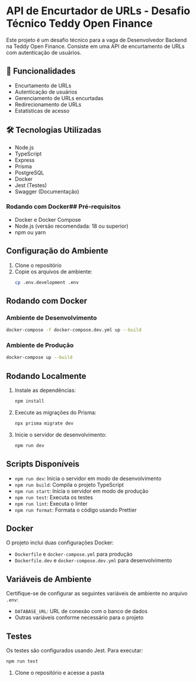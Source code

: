 # API de Encurtador de URLs - Desafio Técnico Teddy Open Finance

Este projeto é um desafio técnico para a vaga de Desenvolvedor Backend na Teddy Open Finance. Consiste em uma API de encurtamento de URLs com autenticação de usuários.

## 🚀 Funcionalidades

- Encurtamento de URLs
- Autenticação de usuários
- Gerenciamento de URLs encurtadas
- Redirecionamento de URLs
- Estatísticas de acesso

## 🛠️ Tecnologias Utilizadas

- Node.js
- TypeScript
- Express
- Prisma
- PostgreSQL
- Docker
- Jest (Testes)
- Swagger (Documentação)

### Rodando com Docker## Pré-requisitos

- Docker e Docker Compose
- Node.js (versão recomendada: 18 ou superior)
- npm ou yarn

## Configuração do Ambiente

1. Clone o repositório
2. Copie os arquivos de ambiente:
   ```bash
   cp .env.development .env
   ```

## Rodando com Docker

### Ambiente de Desenvolvimento

```bash
docker-compose -f docker-compose.dev.yml up --build
```

### Ambiente de Produção

```bash
docker-compose up --build
```

## Rodando Localmente

1. Instale as dependências:
   ```bash
   npm install
   ```

2. Execute as migrações do Prisma:
   ```bash
   npx prisma migrate dev
   ```

3. Inicie o servidor de desenvolvimento:
   ```bash
   npm run dev
   ```

## Scripts Disponíveis

- `npm run dev`: Inicia o servidor em modo de desenvolvimento
- `npm run build`: Compila o projeto TypeScript
- `npm run start`: Inicia o servidor em modo de produção
- `npm run test`: Executa os testes
- `npm run lint`: Executa o linter
- `npm run format`: Formata o código usando Prettier


## Docker

O projeto inclui duas configurações Docker:

- `Dockerfile` e `docker-compose.yml` para produção
- `Dockerfile.dev` e `docker-compose.dev.yml` para desenvolvimento

## Variáveis de Ambiente

Certifique-se de configurar as seguintes variáveis de ambiente no arquivo `.env`:

- `DATABASE_URL`: URL de conexão com o banco de dados
- Outras variáveis conforme necessário para o projeto

## Testes

Os testes são configurados usando Jest. Para executar:

```bash
npm run test
```

1. Clone o repositório e acesse a pasta

